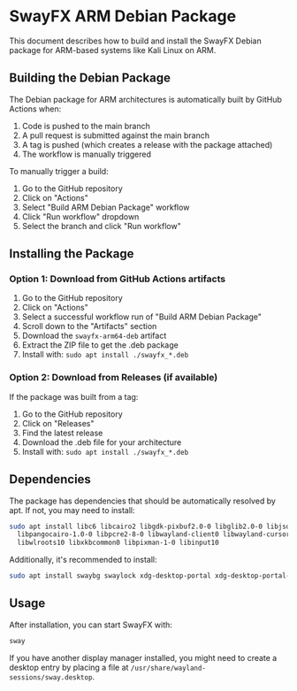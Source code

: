 # SwayFX ARM Debian Package

This document describes how to build and install the SwayFX Debian package for ARM-based systems like Kali Linux on ARM.

## Building the Debian Package

The Debian package for ARM architectures is automatically built by GitHub Actions when:

1. Code is pushed to the main branch
2. A pull request is submitted against the main branch
3. A tag is pushed (which creates a release with the package attached)
4. The workflow is manually triggered

To manually trigger a build:

1. Go to the GitHub repository
2. Click on "Actions"
3. Select "Build ARM Debian Package" workflow
4. Click "Run workflow" dropdown
5. Select the branch and click "Run workflow"

## Installing the Package

### Option 1: Download from GitHub Actions artifacts

1. Go to the GitHub repository
2. Click on "Actions"
3. Select a successful workflow run of "Build ARM Debian Package"
4. Scroll down to the "Artifacts" section
5. Download the `swayfx-arm64-deb` artifact
6. Extract the ZIP file to get the .deb package
7. Install with: `sudo apt install ./swayfx_*.deb`

### Option 2: Download from Releases (if available)

If the package was built from a tag:

1. Go to the GitHub repository
2. Click on "Releases"
3. Find the latest release
4. Download the .deb file for your architecture
5. Install with: `sudo apt install ./swayfx_*.deb`

## Dependencies

The package has dependencies that should be automatically resolved by apt. If not, you may need to install:

```bash
sudo apt install libc6 libcairo2 libgdk-pixbuf2.0-0 libglib2.0-0 libjson-c5 libpango-1.0-0 \
  libpangocairo-1.0-0 libpcre2-8-0 libwayland-client0 libwayland-cursor0 libwayland-server0 \
  libwlroots10 libxkbcommon0 libpixman-1-0 libinput10
```

Additionally, it's recommended to install:

```bash
sudo apt install swaybg swaylock xdg-desktop-portal xdg-desktop-portal-wlr
```

## Usage

After installation, you can start SwayFX with:

```bash
sway
```

If you have another display manager installed, you might need to create a desktop entry by placing a file at `/usr/share/wayland-sessions/sway.desktop`.